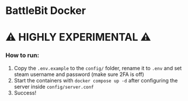 # BattleBit Docker

# :warning: HIGHLY EXPERIMENTAL :warning:

### How to run:

1. Copy the `.env.example` to the `config/` folder, rename it to `.env` and set steam username and password (make sure 2FA is off)
2. Start the containers with `docker compose up -d` after configuring the server inside `config/server.conf`
3. Success!
